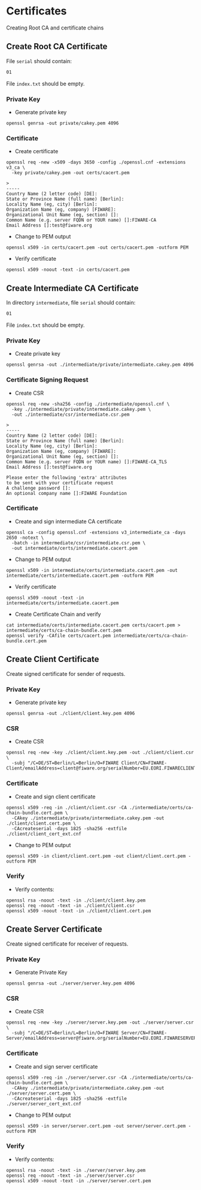 # Certificates

Creating Root CA and certificate chains


## Create Root CA Certificate

File `serial` should contain:
```apache
01
```

File `index.txt` should be empty.


### Private Key

* Generate private key
```shell
openssl genrsa -out private/cakey.pem 4096
```


### Certificate

* Create certificate
```shell
openssl req -new -x509 -days 3650 -config ./openssl.cnf -extensions v3_ca \
  -key private/cakey.pem -out certs/cacert.pem

>
-----
Country Name (2 letter code) [DE]:
State or Province Name (full name) [Berlin]:
Locality Name (eg, city) [Berlin]:
Organization Name (eg, company) [FIWARE]:
Organizational Unit Name (eg, section) []:
Common Name (e.g. server FQDN or YOUR name) []:FIWARE-CA
Email Address []:test@fiware.org
```

* Change to PEM output
```shell
openssl x509 -in certs/cacert.pem -out certs/cacert.pem -outform PEM
```

* Verify certificate
```shell
openssl x509 -noout -text -in certs/cacert.pem
```


## Create Intermediate CA Certificate

In directory `intermediate`, file `serial` should contain:
```apache
01
```

File `index.txt` should be empty.


### Private Key

* Create private key
```shell
openssl genrsa -out ./intermediate/private/intermediate.cakey.pem 4096
```


### Certificate Signing Request

* Create CSR
```shell
openssl req -new -sha256 -config ./intermediate/openssl.cnf \
  -key ./intermediate/private/intermediate.cakey.pem \
  -out ./intermediate/csr/intermediate.csr.pem

>
-----
Country Name (2 letter code) [DE]:
State or Province Name (full name) [Berlin]:
Locality Name (eg, city) [Berlin]:
Organization Name (eg, company) [FIWARE]:
Organizational Unit Name (eg, section) []:
Common Name (e.g. server FQDN or YOUR name) []:FIWARE-CA_TLS
Email Address []:test@fiware.org

Please enter the following 'extra' attributes
to be sent with your certificate request
A challenge password []:
An optional company name []:FIWARE Foundation
```

### Certificate

* Create and sign intermediate CA certificate
```shell
openssl ca -config openssl.cnf -extensions v3_intermediate_ca -days 2650 -notext \
  -batch -in intermediate/csr/intermediate.csr.pem \
  -out intermediate/certs/intermediate.cacert.pem
```

* Change to PEM output
```shell
openssl x509 -in intermediate/certs/intermediate.cacert.pem -out intermediate/certs/intermediate.cacert.pem -outform PEM
```

* Verify certificate
```shell
openssl x509 -noout -text -in intermediate/certs/intermediate.cacert.pem
```

* Create Certificate Chain and verify
```shell
cat intermediate/certs/intermediate.cacert.pem certs/cacert.pem > intermediate/certs/ca-chain-bundle.cert.pem
openssl verify -CAfile certs/cacert.pem intermediate/certs/ca-chain-bundle.cert.pem
```


## Create Client Certificate

Create signed certificate for sender of requests.


### Private Key

* Generate private key
```shell
openssl genrsa -out ./client/client.key.pem 4096
```

### CSR

* Create CSR
```shell
openssl req -new -key ./client/client.key.pem -out ./client/client.csr \
  -subj "/C=DE/ST=Berlin/L=Berlin/O=FIWARE Client/CN=FIWARE-Client/emailAddress=client@fiware.org/serialNumber=EU.EORI.FIWARECLIENT"
```


### Certificate

* Create and sign client certificate
```shell
openssl x509 -req -in ./client/client.csr -CA ./intermediate/certs/ca-chain-bundle.cert.pem \
  -CAkey ./intermediate/private/intermediate.cakey.pem -out ./client/client.cert.pem \
  -CAcreateserial -days 1825 -sha256 -extfile ./client/client_cert_ext.cnf
```

* Change to PEM output
```shell
openssl x509 -in client/client.cert.pem -out client/client.cert.pem -outform PEM
```



### Verify

* Verify contents:
```shell
openssl rsa -noout -text -in ./client/client.key.pem
openssl req -noout -text -in ./client/client.csr
openssl x509 -noout -text -in ./client/client.cert.pem
```


## Create Server Certificate

Create signed certificate for receiver of requests.


### Private Key

* Generate Private Key
```shell
openssl genrsa -out ./server/server.key.pem 4096
```


### CSR

* Create CSR
```shell
openssl req -new -key ./server/server.key.pem -out ./server/server.csr \
  -subj "/C=DE/ST=Berlin/L=Berlin/O=FIWARE Server/CN=FIWARE-Server/emailAddress=server@fiware.org/serialNumber=EU.EORI.FIWARESERVER"
```


### Certificate

* Create and sign server certificate
```shell
openssl x509 -req -in ./server/server.csr -CA ./intermediate/certs/ca-chain-bundle.cert.pem \
  -CAkey ./intermediate/private/intermediate.cakey.pem -out ./server/server.cert.pem \
  -CAcreateserial -days 1825 -sha256 -extfile ./server/server_cert_ext.cnf
```

* Change to PEM output
```shell
openssl x509 -in server/server.cert.pem -out server/server.cert.pem -outform PEM
```

### Verify

* Verify contents:
```shell
openssl rsa -noout -text -in ./server/server.key.pem
openssl req -noout -text -in ./server/server.csr
openssl x509 -noout -text -in ./server/server.cert.pem
```
